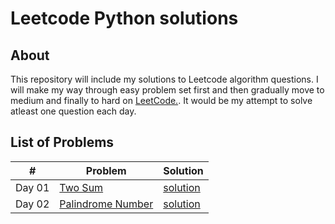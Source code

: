 # Leetcode Python solutions

## About

This repository will include my solutions to Leetcode algorithm questions. I will make my way through easy problem set first and then gradually move to medium and finally to hard on [LeetCode.](https://leetcode.com/). It would be my attempt to solve atleast one question each day.


## List of Problems

| #    | Problem                                                                                                                                                         | Solution                                                                               |
| ---- | --------------------------------------------------------------------------------------------------------------------------------------------------------------- | -------------------------------------------------------------------------------------- |
| Day 01   | [Two Sum](https://leetcode.com/problems/two-sum/)                                                                                                               | [solution](https://github.com/echoIshwor/leetcode/blob/main/EASY/01.py)
| Day 02   | [Palindrome Number](https://leetcode.com/problems/palindrome-number/)                                                                                                               | [solution](https://github.com/echoIshwor/leetcode/blob/main/EASY/02.py)